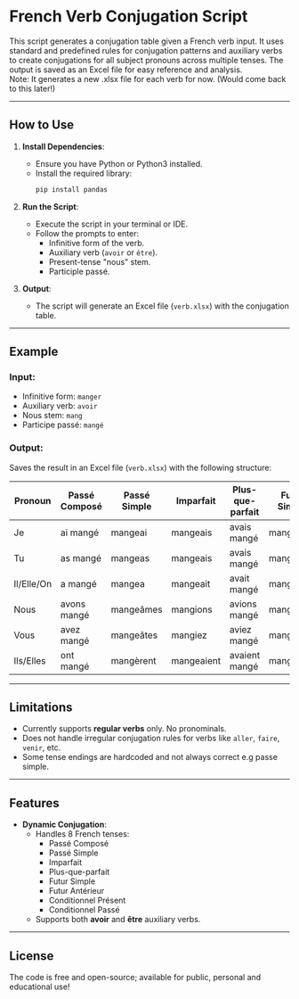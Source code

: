 # French Verb Conjugation Script

This script generates a conjugation table given a French verb input. It uses standard and predefined rules for conjugation patterns and auxiliary verbs to create conjugations for all subject pronouns across multiple tenses. The output is saved as an Excel file for easy reference and analysis.\
Note: It generates a new .xlsx file for each verb for now. (Would come back to this later!)

---

## How to Use

1. **Install Dependencies**:
   - Ensure you have Python or Python3 installed.
   - Install the required library:
     ```bash
     pip install pandas
     ```

2. **Run the Script**:
   - Execute the script in your terminal or IDE.
   - Follow the prompts to enter:
     - Infinitive form of the verb.
     - Auxiliary verb (`avoir` or `être`).
     - Present-tense "nous" stem.
     - Participle passé.

3. **Output**:
   - The script will generate an Excel file (`verb.xlsx`) with the conjugation table.

---

## Example

### Input:
- Infinitive form: `manger`
- Auxiliary verb: `avoir`
- Nous stem: `mang`
- Participe passé: `mangé`

### Output:
Saves the result in an Excel file (`verb.xlsx`) with the following structure:

| Pronoun      | Passé Composé    | Passé Simple | Imparfait | Plus-que-parfait | Futur Simple | Futur Antérieur | Conditionnel Présent | Conditionnel Passé  |
|--------------|------------------|--------------|-----------|-------------------|--------------|-----------------|----------------------|---------------------|
| Je           | ai mangé         | mangeai      | mangeais  | avais mangé       | mangerai     | aurai mangé     | mangerais           | aurais mangé        |
| Tu           | as mangé         | mangeas      | mangeais  | avais mangé       | mangeras     | auras mangé     | mangerais           | aurais mangé        |
| Il/Elle/On   | a mangé          | mangea       | mangeait  | avait mangé       | mangera      | aura mangé      | mangerait           | aurait mangé        |
| Nous         | avons mangé      | mangeâmes    | mangions  | avions mangé      | mangerons    | aurons mangé    | mangerions          | aurions mangé       |
| Vous         | avez mangé       | mangeâtes    | mangiez   | aviez mangé       | mangerez     | aurez mangé     | mangeriez           | auriez mangé        |
| Ils/Elles    | ont mangé        | mangèrent    | mangeaient| avaient mangé     | mangeront    | auront mangé    | mangeraient         | auraient mangé      |

---

## Limitations

- Currently supports **regular verbs** only. No pronominals.
- Does not handle irregular conjugation rules for verbs like `aller`, `faire`, `venir`, etc.
- Some tense endings are hardcoded and not always correct e.g passe simple.

---

## Features

- **Dynamic Conjugation**:
  - Handles 8 French tenses: 
    - Passé Composé
    - Passé Simple
    - Imparfait
    - Plus-que-parfait
    - Futur Simple
    - Futur Antérieur
    - Conditionnel Présent
    - Conditionnel Passé
  - Supports both **avoir** and **être** auxiliary verbs.

---

## License

The code is free and open-source; available for public, personal and educational use!
